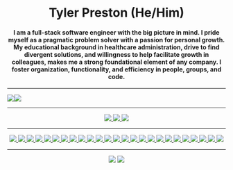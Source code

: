 <div align="center">
  <h1> Tyler Preston (He/Him) </h1>

  <h4>  I am a full-stack software engineer with the big picture in mind. I pride myself as a pragmatic problem solver with a passion for personal growth. My educational background in healthcare administration, drive to find divergent solutions, and willingness to help facilitate growth in colleagues, makes me a strong foundational element of any company. I foster organization, functionality, and efficiency in people, groups, and code. </h4>
  
  <hr>
  
  <div style="display: flex; flex-wrap: nowrap"\>
    <a href="#"><img  src="https://github-readme-stats.vercel.app/api?username=tjpreston96&hide=stars,issues&include_all_commits=true&count_private=true&show_icons=true&theme=dark" />  </a>
    <a href="#"><img  src="https://github-readme-stats.vercel.app/api/top-langs/?username=tjpreston96&layout=compact&theme=dark" /></a> 
  </div>
  <hr>
  
  <div>
    <a href="https://www.linkedin.com/in/tylerjpreston/"><img src="https://img.shields.io/badge/-LinkedIn-0077B5?style=flat-square&logo=LinkedIn&logoColor=white" />  </a>
    <a href="https://github.com/tjpreston96"><img src="https://img.shields.io/github/followers/tjpreston96?color=black&label=GitHub&logo=GitHub&logoColor=white&style=flat-square" />  </a>
    <a href="mailto: tpreston96@gmail.com"><img src="https://img.shields.io/badge/-Gmail-D14836?style=flat-square&logo=Gmail&logoColor=white" />  </a>
  </div>
  
  <hr>
  
  <div>
      <a href="#"><img src="https://img.shields.io/badge/-HTML5-E34F26?style=flat-square&logo=html5&logoColor=white" />  </a>
      <a href="#"><img src="https://img.shields.io/badge/-CSS3-1572B6?style=flat-square&logo=css3" />  </a>
      <a href="#"><img src="https://img.shields.io/badge/-JavaScript-F7DF1E?style=flat-square&logo=javascript&logoColor=black" />  </a>
      <a href="#"><img src="https://img.shields.io/badge/-React-61DAFB?style=flat-square&logo=React&logoColor=black" />  </a>
      <a href="#"><img src="https://img.shields.io/badge/-NodeJS-339933?style=flat-square&logo=Node.js&logoColor=white" />  </a>
      <a href="#"><img src="https://img.shields.io/badge/-Python3-3776AB?style=flat-square&logo=Python&logoColor=white" />  </a>
      <a href="#"><img src="https://img.shields.io/badge/-Django-092E20?style=flat-square&logo=django" />  </a>
      <a href="#"><img src="https://img.shields.io/badge/-Docker-008ee6?style=flat-square&logo=docker&logoColor=white" />  </a>
      <a href="#"><img src="https://img.shields.io/badge/-Kubernetes-326ce5?style=flat-square&logo=kubernetes&logoColor=white" />  </a>
      <a href="#"><img src="https://img.shields.io/badge/-AWS-black?style=flat-square&logo=amazon&logoColor=FF9900" />  </a>
      <a href="#"><img src="https://img.shields.io/badge/-Travis_CI-white?style=flat-square&logo=travis" />  </a>
      <a href="#"><img src="https://img.shields.io/badge/-PostgreSQL-336791?style=flat-square&logo=postgresql" />  </a>
      <a href="#"><img src="https://img.shields.io/badge/-MongoDB-white?style=flat-square&logo=mongodb" />  </a>
      <a href="#"><img src="https://img.shields.io/badge/-Bootstrap-563D7C?style=flat-square&logo=bootstrap&logoColor=white" />  </a>
      <a href="#"><img src="https://img.shields.io/badge/-Material_UI-0081CB?style=flat-square&logo=material-ui" />  </a>
      <a href="#"><img src="https://img.shields.io/badge/-Semantic_UI-16aea4?style=flat-square&logo=semantic-ui" />  </a>
      <a href="#"><img src="https://img.shields.io/badge/-Git-black?style=flat-square&logo=git" />  </a>
      <a href="#"><img src="https://img.shields.io/badge/-Postman-FF6C37?style=flat-square&logo=Postman&logoColor=white" />  </a>
      <a href="#"><img src="https://img.shields.io/badge/-Heroku-430098?style=flat-square&logo=heroku" />  </a>
      <a href="#"><img src="https://img.shields.io/badge/-Excel-217346?style=flat-square&logo=Microsoft-Excel&logoColor=white" />  </a>
      <a href="#"><img src="https://img.shields.io/badge/-Markdown-000000?style=flat-square&logo=Markdown&logoColor=white" />  </a>
      <a href="#"><img src="https://img.shields.io/badge/-Trello-0079BF?style=flat-square&logo=Trello&logoColor=white" />  </a>
      <a href="#"><img src="https://img.shields.io/badge/-VS_Code-007ACC?style=flat-square&logo=visual-studio-code" />  </a>
      <a href="#"><img src="https://img.shields.io/badge/-Slack-4A154B?style=flat-square&logo=slack" />  </a>
      <a href="#"><img src="https://img.shields.io/badge/-Zoom-2D8CFF?style=flat-square&logo=zoom&logoColor=white" />  </a>
    </div>
  
  <hr>
  
  <img src='https://images.credly.com/size/150x150/images/0e284c3f-5164-4b21-8660-0d84737941bc/image.png' />
  <img src='https://images.credly.com/size/150x150/images/59b78dac-c708-46c6-986b-a918efeb1606/IBM_Garage_Method_for_Cloud_-_Advocate.png' />
  
 </div>






